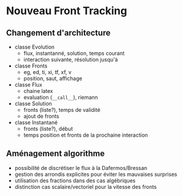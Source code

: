# Nouveau Front Tracking

## Changement d'architecture

- classe Evolution
    - flux, instantanné, solution, temps courant
    - interaction suivante, résolution jusqu'à
- classe Fronts
    - eg, ed, ti, xi, tf, xf, v
    - position, saut, affichage
- classe Flux
    - chaine latex
    - evaluation (`__call__`), riemann
- classe Solution
    - fronts (liste?), temps de validité
    - ajout de fronts
- classe Instantané
    - fronts (liste?), début
    - temps position et fronts de la prochaine interaction

## Aménagement algorithme

- possibilité de discrétiser le flux à la Dafermos/Bressan
- gestion des arrondis explicites pour éviter les mauvaises surprises
- utilisation des fractions dans des cas algébriques
- distinction cas scalaire/vectoriel pour la vitesse des fronts

